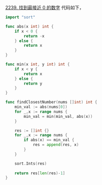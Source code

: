 [2239. 找到最接近 0 的数字](https://leetcode.cn/problems/find-closest-number-to-zero/description/)
代码如下，
```go
import "sort"

func abs(x int) int {
    if x < 0 {
        return -x 
    } else {
        return x 
    }
}

func min(x int, y int) int {
    if x < y {
        return x 
    } else {
        return y
    }
}

func findClosestNumber(nums []int) int {
    min_val := abs(nums[0])
    for _,x := range nums {
        min_val = min(min_val, abs(x))
    }

    res := []int {}
    for _,x := range nums {
        if abs(x) == min_val {
            res = append(res, x)
        }
    }

    sort.Ints(res)
    
    return res[len(res)-1]
}
```